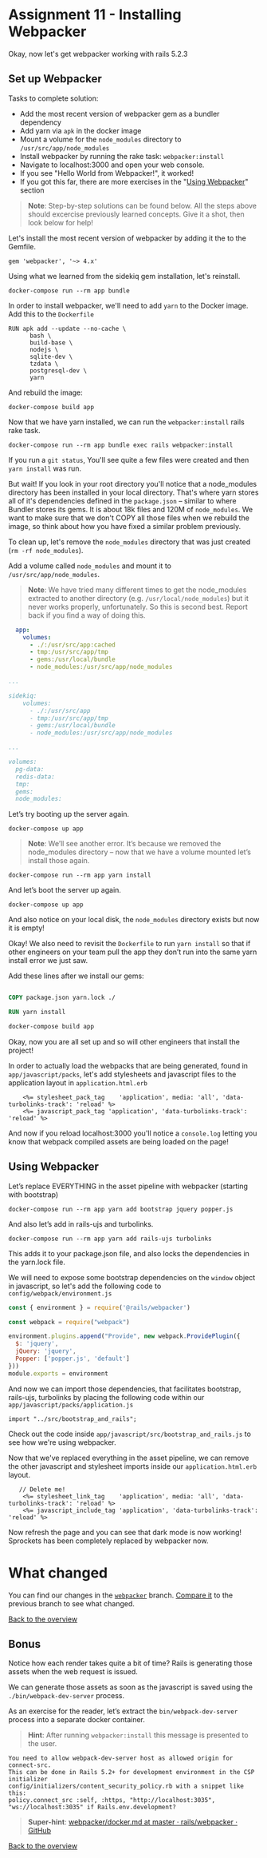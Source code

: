 # Assignment 11 - Installing Webpacker

Okay, now let's get webpacker working with rails 5.2.3

## Set up Webpacker

Tasks to complete solution:

- Add the most recent version of webpacker gem as a bundler dependency
- Add yarn via `apk` in the docker image
- Mount a volume for the `node_modules` directory to `/usr/src/app/node_modules`
- Install webpacker by running the rake task: `webpacker:install`
- Navigate to localhost:3000 and open your web console.
- If you see "Hello World from Webpacker!", it worked!
- If you got this far, there are more exercises in the "[Using Webpacker](#using-webpacker)" section

> **Note**: Step-by-step solutions can be found below. All the steps above should excercise previously learned concepts. Give it a shot, then look below for help!

Let's install the most recent version of webpacker by adding it the to the Gemfile.

```
gem 'webpacker', '~> 4.x'
```

Using what we learned from the sidekiq gem installation, let's reinstall.

```
docker-compose run --rm app bundle
```

In order to install webpacker, we'll need to add `yarn` to the Docker image. Add this to the `Dockerfile`

```
RUN apk add --update --no-cache \
      bash \
      build-base \
      nodejs \
      sqlite-dev \
      tzdata \
      postgresql-dev \
      yarn
```

And rebuild the image:

```
docker-compose build app
```

Now that we have yarn installed, we can run the `webpacker:install` rails rake task.

```
docker-compose run --rm app bundle exec rails webpacker:install
```

If you run a `git status`, You'll see quite a few files were created and then `yarn install` was run.

But wait! If you look in your root directory you'll notice that a node_modules directory has been installed in your local directory. That's where yarn stores all of it's dependencies defined in the `package.json` – similar to where Bundler stores its gems. It is about 18k files and 120M of `node_modules`. We want to make sure that we don't COPY all those files when we rebuild the image, so think about how you have fixed a similar problem previously.

To clean up, let's remove the `node_modules` directory that was just created (`rm -rf node_modules`).

Add a volume called `node_modules` and mount it to `/usr/src/app/node_modules`.

> **Note**: We have tried many different times to get the node_modules extracted to another directory (e.g. `/usr/local/node_modules`) but it never works properly, unfortunately. So this is second best. Report back if you find a way of doing this.

```yaml
  app:
    volumes:
      - ./:/usr/src/app:cached
      - tmp:/usr/src/app/tmp
      - gems:/usr/local/bundle
      - node_modules:/usr/src/app/node_modules

...

sidekiq:
    volumes:
      - ./:/usr/src/app
      - tmp:/usr/src/app/tmp
      - gems:/usr/local/bundle
      - node_modules:/usr/src/app/node_modules

...

volumes:
  pg-data:
  redis-data:
  tmp:
  gems:
  node_modules:
```

Let’s try booting up the server again.

```
docker-compose up app
```

> **Note**: We’ll see another error. It’s because we removed the node_modules directory – now that we have a volume mounted let’s install those again.

```
docker-compose run --rm app yarn install
```

And let’s boot the server up again.

```
docker-compose up app
```

And also notice on your local disk, the `node_modules` directory exists but now it is empty!

Okay! We also need to revisit the `Dockerfile` to run `yarn install` so that if other engineers on your team pull the app they don’t run into the same yarn install error we just saw.

Add these lines after we install our gems:

```Dockerfile

COPY package.json yarn.lock ./

RUN yarn install

```

```bash
docker-compose build app
```

Okay, now you are all set up and so will other engineers that install the project!

In order to actually load the webpacks that are being generated, found in `app/javascript/packs`, let's add stylesheets and javascript files to the application layout in `application.html.erb`

```erb
    <%= stylesheet_pack_tag    'application', media: 'all', 'data-turbolinks-track': 'reload' %>
    <%= javascript_pack_tag 'application', 'data-turbolinks-track': 'reload' %>
```

And now if you reload localhost:3000 you'll notice a `console.log` letting you know that webpack compiled assets are being loaded on the page!

## Using Webpacker

Let’s replace EVERYTHING in the asset pipeline with webpacker (starting with bootstrap)

```
docker-compose run --rm app yarn add bootstrap jquery popper.js
```

And also let’s add in rails-ujs and turbolinks.

```
docker-compose run --rm app yarn add rails-ujs turbolinks
```

This adds it to your package.json file, and also locks the dependencies in the yarn.lock file. 


We will need to expose some bootstrap dependencies on the `window` object in javascript, so let's add the following code to `config/webpack/environment.js`

```javascript
const { environment } = require('@rails/webpacker')

const webpack = require("webpack")

environment.plugins.append("Provide", new webpack.ProvidePlugin({
  $: 'jquery',
  jQuery: 'jquery',
  Popper: ['popper.js', 'default']
}))
module.exports = environment
```

And now we can import those dependencies, that facilitates bootstrap, rails-ujs, turbolinks by placing the following code within our `app/javascript/packs/application.js`

```
import "../src/bootstrap_and_rails";
```

Check out the code inside `app/javascript/src/bootstrap_and_rails.js` to see how we're using webpacker.

Now that we've replaced everything in the asset pipeline, we can remove the other javascript and stylesheet imports inside our `application.html.erb` layout.

```
   // Delete me!
    <%= stylesheet_link_tag    'application', media: 'all', 'data-turbolinks-track': 'reload' %>
    <%= javascript_include_tag 'application', 'data-turbolinks-track': 'reload' %>
```

Now refresh the page and you can see that dark mode is now working! Sprockets has been completely replaced by webpacker now.

# What changed

You can find our changes in the [`webpacker`](~https://github.com/jfahrer/dockerizing_rails/tree/webpacker~) branch. [Compare it](~https://github.com/jfahrer/dockerizing_rails/compare/sidekiq...webpacker~) to the previous branch to see what changed.

[Back to the overview](~../README.md#assignments~)

## Bonus

Notice how each render takes quite a bit of time? Rails is generating those assets when the web request is issued.

We can generate those assets as soon as the javascript is saved using the `./bin/webpack-dev-server` process.

As an exercise for the reader, let’s extract the `bin/webpack-dev-server` process into a separate docker container.

> **Hint**: After running `webpacker:install` this message is presented to the user.

```
You need to allow webpack-dev-server host as allowed origin for connect-src.
This can be done in Rails 5.2+ for development environment in the CSP initializer
config/initializers/content_security_policy.rb with a snippet like this:
policy.connect_src :self, :https, "http://localhost:3035", "ws://localhost:3035" if Rails.env.development?
```

> **Super-hint**: [webpacker/docker.md at master · rails/webpacker · GitHub](~https://github.com/rails/webpacker/blob/master/docs/docker.md~)

[Back to the overview](../README.md#assignments)

